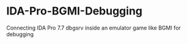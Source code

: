 # IDA-Pro-BGMI-Debugging
Connecting IDA Pro 7.7 dbgsrv inside an emulator game like BGMI for debugging
